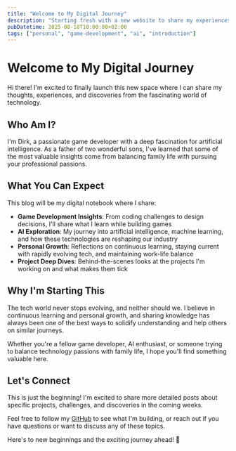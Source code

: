 ```yaml
---
title: "Welcome to My Digital Journey"
description: "Starting fresh with a new website to share my experiences in game development, AI exploration, and the balance between technology and family life."
pubDatetime: 2025-08-18T10:00:00+02:00
tags: ["personal", "game-development", "ai", "introduction"]
---
```


# Welcome to My Digital Journey

Hi there! I'm excited to finally launch this new space where I can share my thoughts, experiences, and discoveries from the fascinating world of technology.

## Who Am I?

I'm Dirk, a passionate game developer with a deep fascination for artificial intelligence. As a father of two wonderful sons, I've learned that some of the most valuable insights come from balancing family life with pursuing your professional passions.

## What You Can Expect

This blog will be my digital notebook where I share:

- **Game Development Insights**: From coding challenges to design decisions, I'll share what I learn while building games
- **AI Exploration**: My journey into artificial intelligence, machine learning, and how these technologies are reshaping our industry
- **Personal Growth**: Reflections on continuous learning, staying current with rapidly evolving tech, and maintaining work-life balance
- **Project Deep Dives**: Behind-the-scenes looks at the projects I'm working on and what makes them tick

## Why I'm Starting This

The tech world never stops evolving, and neither should we. I believe in continuous learning and personal growth, and sharing knowledge has always been one of the best ways to solidify understanding and help others on similar journeys.

Whether you're a fellow game developer, AI enthusiast, or someone trying to balance technology passions with family life, I hope you'll find something valuable here.

## Let's Connect

This is just the beginning! I'm excited to share more detailed posts about specific projects, challenges, and discoveries in the coming weeks.

Feel free to follow my [GitHub](https://github.com/DirkHierold/) to see what I'm building, or reach out if you have questions or want to discuss any of these topics.

Here's to new beginnings and the exciting journey ahead! 🚀